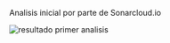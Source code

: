 Analisis inicial por parte de Sonarcloud.io

![resultado primer analisis]("images/first-inspection-resume.png")
